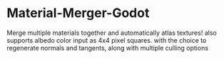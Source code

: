 # Material-Merger-Godot
Merge multiple materials together and automatically atlas textures! also supports albedo color input as 4x4 pixel squares. with the choice to regenerate normals and tangents, along with multiple culling options
